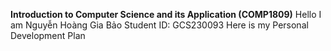 **Introduction to Computer Science and its Application (COMP1809)**
Hello I am Nguyễn Hoàng Gia Bảo
Student ID: GCS230093
Here is my Personal Development Plan 

